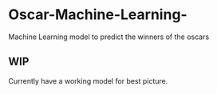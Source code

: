 # Oscar-Machine-Learning-
Machine Learning model to predict the winners of the oscars


##  WIP 

Currently have a working model for best picture. 
